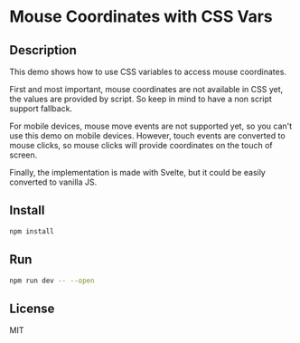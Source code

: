 # Mouse Coordinates with CSS Vars

## Description

This demo shows how to use CSS variables to access mouse coordinates.

First and most important, mouse coordinates are not available in CSS yet, the values are provided by script. So keep in mind to have a non script support fallback.

For mobile devices, mouse move events are not supported yet, so you can't use this demo on mobile devices. However, touch events are converted to mouse clicks, so mouse clicks will provide coordinates on the touch of screen.

Finally, the implementation is made with Svelte, but it could be easily converted to vanilla JS.

## Install

```bash
npm install
```
## Run

```bash
npm run dev -- --open
```

## License

MIT